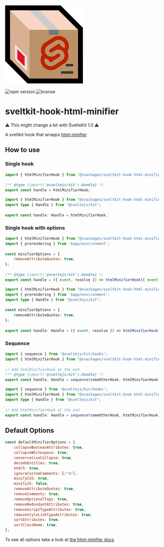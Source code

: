 ![svackage logo](https://raw.githubusercontent.com/svackages/persistent-store/main/logo.png)

![npm version](https://img.shields.io/npm/v/@svackages/sveltkit-hook-html-minifier)
![license](https://img.shields.io/github/license/svackages/sveltkit-hook-html-minifier)
# sveltkit-hook-html-minifier
⚠ This might change a bit with SvelteKit 1.0 ⚠

A sveltkit hook that wrapps [html-minifier](https://www.npmjs.com/package/html-minifier)

## How to use
### Single hook
```javascript
import { htmlMinifierHook } from "@svackages/sveltkit-hook-html-minifier";

/** @type {import('@sveltejs/kit').Handle} */
export const handle = htmlMinifierHook;
```
```typescript
import { htmlMinifierHook } from "@svackages/sveltkit-hook-html-minifier";
import type { Handle } from "@sveltejs/kit";

export const handle: Handle = htmlMinifierHook;
```
### Single hook with options
```javascript
import { htmlMinifierHook } from "@svackages/sveltkit-hook-html-minifier";
import { prerendering } from '$app/environment';

const minifierOptions = {
    removeAttributeQuotes: true,
};

/** @type {import('@sveltejs/kit').Handle} */
export const handle = ({ event, resolve }) => htmlMinifierHook({ event, resolve, minifierOptions, prerendering});
```
```typescript
import { htmlMinifierHook } from "@svackages/sveltkit-hook-html-minifier";
import { prerendering } from '$app/environment';
import type { Handle } from "@sveltejs/kit";

const minifierOptions = {
    removeAttributeQuotes: true,
};

export const handle: Handle = ({ event, resolve }) => htmlMinifierHook({ event, resolve, minifierOptions, prerendering});
```
### Sequence
```javascript
import { sequence } from '@sveltejs/kit/hooks';
import { htmlMinifierHook } from "@svackages/sveltkit-hook-html-minifier";

// Add htmlMinifierHook at the end
/** @type {import('@sveltejs/kit').Handle} */
export const handle: Handle = sequence(someOtherHook, htmlMinifierHook);
```
```typescript
import { sequence } from '@sveltejs/kit/hooks';
import { htmlMinifierHook } from "@svackages/sveltkit-hook-html-minifier";
import type { Handle } from "@sveltejs/kit";

// Add htmlMinifierHook at the end
export const handle: Handle = sequence(someOtherHook, htmlMinifierHook);
```

## Default Options
```javascript
const defaultMinifierOptions = {
	collapseBooleanAttributes: true,
	collapseWhitespace: true,
	conservativeCollapse: true,
	decodeEntities: true,
	html5: true,
	ignoreCustomComments: [/^#/],
	minifyCSS: true,
	minifyJS: false,
	removeAttributeQuotes: true,
	removeComments: true,
	removeOptionalTags: true,
	removeRedundantAttributes: true,
	removeScriptTypeAttributes: true,
	removeStyleLinkTypeAttributes: true,
	sortAttributes: true,
	sortClassName: true,
};
```

To see all options take a look at [the html-minifier docs](https://www.npmjs.com/package/html-minifier#options-quick-reference)
